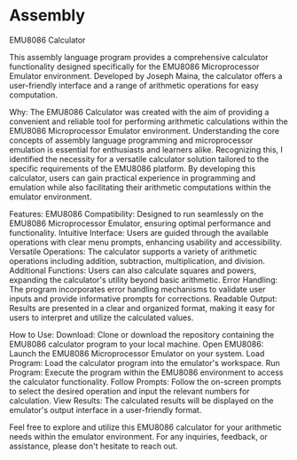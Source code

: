 # Assembly


EMU8086 Calculator

This assembly language program provides a comprehensive calculator functionality designed specifically for the EMU8086 Microprocessor Emulator environment. Developed by Joseph Maina, the calculator offers a user-friendly interface and a range of arithmetic operations for easy computation.

Why:
The EMU8086 Calculator was created with the aim of providing a convenient and reliable tool for performing arithmetic calculations within the EMU8086 Microprocessor Emulator environment. Understanding the core concepts of assembly language programming and microprocessor emulation is essential for enthusiasts and learners alike. Recognizing this, I identified the necessity for a versatile calculator solution tailored to the specific requirements of the EMU8086 platform. By developing this calculator, users can gain practical experience in programming and emulation while also facilitating their arithmetic computations within the emulator environment.


Features:
EMU8086 Compatibility: Designed to run seamlessly on the EMU8086 Microprocessor Emulator, ensuring optimal performance and functionality.
Intuitive Interface: Users are guided through the available operations with clear menu prompts, enhancing usability and accessibility.
Versatile Operations: The calculator supports a variety of arithmetic operations including addition, subtraction, multiplication, and division.
Additional Functions: Users can also calculate squares and powers, expanding the calculator's utility beyond basic arithmetic.
Error Handling: The program incorporates error handling mechanisms to validate user inputs and provide informative prompts for corrections.
Readable Output: Results are presented in a clear and organized format, making it easy for users to interpret and utilize the calculated values.


How to Use:
Download: Clone or download the repository containing the EMU8086 calculator program to your local machine.
Open EMU8086: Launch the EMU8086 Microprocessor Emulator on your system.
Load Program: Load the calculator program into the emulator's workspace.
Run Program: Execute the program within the EMU8086 environment to access the calculator functionality.
Follow Prompts: Follow the on-screen prompts to select the desired operation and input the relevant numbers for calculation.
View Results: The calculated results will be displayed on the emulator's output interface in a user-friendly format.


Feel free to explore and utilize this EMU8086 calculator for your arithmetic needs within the emulator environment. For any inquiries, feedback, or assistance, please don't hesitate to reach out.
